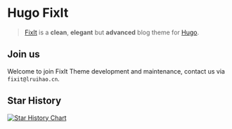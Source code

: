 # Hugo FixIt

> [FixIt](https://github.com/hugo-fixit/FixIt) is a **clean**, **elegant** but **advanced** blog theme for [Hugo](https://gohugo.io/).

## Join us

Welcome to join FixIt Theme development and maintenance, contact us via `fixit@lruihao.cn`.

## Star History

[![Star History Chart](https://api.star-history.com/svg?repos=hugo-fixit/FixIt,hugo-fixit/fixit-cli,hugo-fixit/docs,hugo-fixit/hugo-fixit-blog-git,hugo-fixit/hugo-fixit-blog-go&type=Date)](https://star-history.com/#hugo-fixit/FixIt&hugo-fixit/fixit-cli&hugo-fixit/docs&hugo-fixit/hugo-fixit-blog-git&hugo-fixit/hugo-fixit-blog-go&Date)

